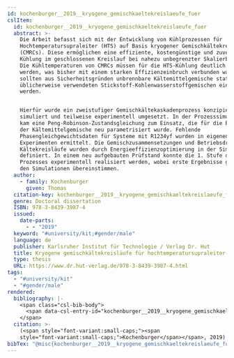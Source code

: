 ```yaml
---
id: kochenburger__2019__kryogene_gemischkaeltekreislaeufe_fuer
cslItem:
  id: kochenburger__2019__kryogene_gemischkaeltekreislaeufe_fuer
  abstract: >-
    Die Arbeit befasst sich mit der Entwicklung von Kühlprozessen für
    Hochtemperatursupraleiter (HTS) auf Basis kryogener Gemischkältekreisläufe
    (CMRCs). Diese ermöglichen eine effiziente, kostengünstige und zuverlässige
    Kühlung im geschlossenen Kreislauf bei nahezu unbegrenzter Skalierbarkeit.
    Die Kühltemperaturen von CMRCs müssen für die HTS-Kühlung deutlich abgesenkt
    werden, was bisher mit einem starken Effizienzeinbruch verbunden war. Zudem
    sollten aus Sicherheitsgründen unbrennbare Kältemittelgemische statt der
    üblicherweise verwendeten Stickstoff-Kohlenwasserstoffgemischen eingesetzt
    werden.


    Hierfür wurde ein zweistufiger Gemischkältekaskadenprozess konzipiert,
    simuliert und teilweise experimentell umgesetzt. In der Prozesssimulation
    kam eine Peng-Robinson-Zustandsgleichung zum Einsatz, die für die Berechnung
    der Kältemittelgemische neu parametrisiert wurde. Fehlende
    Phasengleichgewichtsdaten für Systeme mit R1234yf wurden in eigenen
    Experimenten ermittelt. Die Gemischzusammensetzungen und Betriebsdrücke der
    Kältekreisläufe wurden durch Energieeffizienzoptimierung in der Simulation
    definiert. In einem neu aufgebauten Prüfstand konnte die 1. Stufe des
    Prozesses experimentell realisiert werden, wobei erste Ergebnisse gut mit
    den Simulationen übereinstimmen.
  author:
    - family: Kochenburger
      given: Thomas
  citation-key: kochenburger__2019__kryogene_gemischkaeltekreislaeufe_fuer
  genre: Doctoral dissertation
  ISBN: 978-3-8439-3987-4
  issued:
    date-parts:
      - - "2019"
  keyword: "#university/kit;#gender/male"
  language: de
  publisher: Karlsruher Institut für Technologie / Verlag Dr. Hut
  title: Kryogene gemischkältekreisläufe für hochtemperatursupraleiter-anwendungen
  type: thesis
  URL: https://www.dr.hut-verlag.de/978-3-8439-3987-4.html
tags:
  - "#university/kit"
  - "#gender/male"
rendered:
  bibliography: |-
    <span class="csl-bib-body">
      <span data-csl-entry-id="kochenburger__2019__kryogene_gemischkaeltekreislaeufe_fuer" class="csl-entry"><span class='author-bib'>Kochenburger</span>. <span class='date-bib'>(2019)</span>. <span class='title'><i><b><span style="font-style:normal;">Kryogene gemischkältekreisläufe für hochtemperatursupraleiter-anwendungen</span></b></i></span> [Doctoral dissertation, Karlsruher Institut für Technologie / Verlag Dr. Hut]. <span class='URL'><a href='https://www.dr.hut-verlag.de/978-3-8439-3987-4.html'>LINK</a></span></span>
    </span>
  citation: >-
    (<span style="font-variant:small-caps;"><span
    style="font-variant:small-caps;">Kochenburger</span></span>, 2019)
bibTex: "@misc{kochenburger__2019__kryogene_gemischkaeltekreislaeufe_fuer,\n\tauthor = {Kochenburger, Thomas},\n\tisbn = {978-3-8439-3987-4},\n\tyear = {2019},\n\tschool = {Karlsruher Institut f{\\\" u}r Technologie / Verlag Dr. Hut},\n\ttitle = {Kryogene gemischk{\\\" a}ltekreisl{\\\" a}ufe f{\\\" u}r hochtemperatursupraleiter-anwendungen},\n\ttype = {Doctoral dissertation},\n\turl = {https://www.dr.hut-verlag.de/978-3-8439-3987-4.html},\n}\n\n"
---
```


